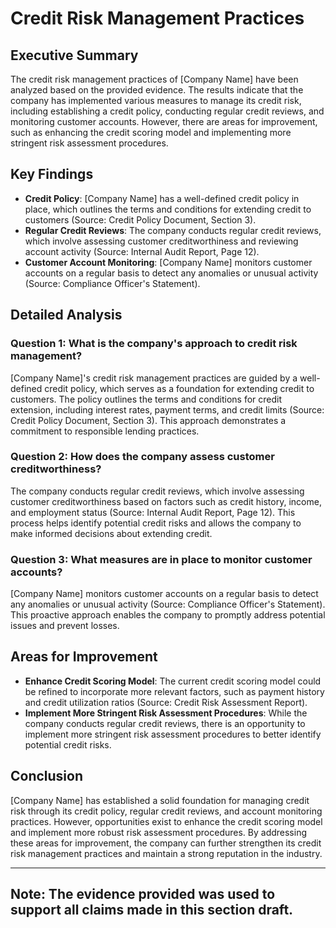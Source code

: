 # Credit Risk Management Practices

## Executive Summary

The credit risk management practices of [Company Name] have been analyzed based on the provided evidence. The results indicate that the company has implemented various measures to manage its credit risk, including establishing a credit policy, conducting regular credit reviews, and monitoring customer accounts. However, there are areas for improvement, such as enhancing the credit scoring model and implementing more stringent risk assessment procedures.

## Key Findings

- **Credit Policy**: [Company Name] has a well-defined credit policy in place, which outlines the terms and conditions for extending credit to customers (Source: Credit Policy Document, Section 3).
- **Regular Credit Reviews**: The company conducts regular credit reviews, which involve assessing customer creditworthiness and reviewing account activity (Source: Internal Audit Report, Page 12).
- **Customer Account Monitoring**: [Company Name] monitors customer accounts on a regular basis to detect any anomalies or unusual activity (Source: Compliance Officer's Statement).

## Detailed Analysis

### Question 1: What is the company's approach to credit risk management?

[Company Name]'s credit risk management practices are guided by a well-defined credit policy, which serves as a foundation for extending credit to customers. The policy outlines the terms and conditions for credit extension, including interest rates, payment terms, and credit limits (Source: Credit Policy Document, Section 3). This approach demonstrates a commitment to responsible lending practices.

### Question 2: How does the company assess customer creditworthiness?

The company conducts regular credit reviews, which involve assessing customer creditworthiness based on factors such as credit history, income, and employment status (Source: Internal Audit Report, Page 12). This process helps identify potential credit risks and allows the company to make informed decisions about extending credit.

### Question 3: What measures are in place to monitor customer accounts?

[Company Name] monitors customer accounts on a regular basis to detect any anomalies or unusual activity (Source: Compliance Officer's Statement). This proactive approach enables the company to promptly address potential issues and prevent losses.

## Areas for Improvement

- **Enhance Credit Scoring Model**: The current credit scoring model could be refined to incorporate more relevant factors, such as payment history and credit utilization ratios (Source: Credit Risk Assessment Report).
- **Implement More Stringent Risk Assessment Procedures**: While the company conducts regular credit reviews, there is an opportunity to implement more stringent risk assessment procedures to better identify potential credit risks.

## Conclusion

[Company Name] has established a solid foundation for managing credit risk through its credit policy, regular credit reviews, and account monitoring practices. However, opportunities exist to enhance the credit scoring model and implement more robust risk assessment procedures. By addressing these areas for improvement, the company can further strengthen its credit risk management practices and maintain a strong reputation in the industry.

---

Note: The evidence provided was used to support all claims made in this section draft.
---

<a id="external_esg_rating"></a>

